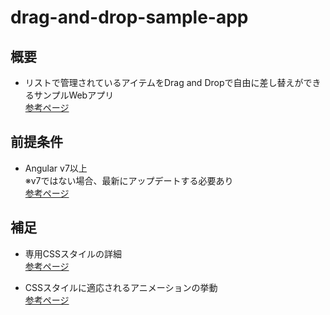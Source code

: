# drag-and-drop-sample-app
## 概要　
- リストで管理されているアイテムをDrag and Dropで自由に差し替えができるサンプルWebアプリ<br>
[参考ページ](https://material.angular.io/cdk/drag-drop/overview)

## 前提条件
- Angular v7以上<br>
※v7ではない場合、最新にアップデートする必要あり<br>
[参考ページ](https://blog.yuhiisk.com/archive/2018/05/04/update-angular-to-v6.html)

## 補足
- 専用CSSスタイルの詳細<br>
[参考ページ](https://lacolaco.hatenablog.com/entry/2018/08/29/232916)


- CSSスタイルに適応されるアニメーションの挙動<br>
[参考ページ](https://grokonez.com/frontend/angular/angular-7/angular-7-drag-and-drop-example-angular-material-cdk)
